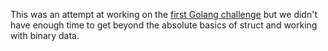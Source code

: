 This was an attempt at working on the [first Golang challenge][1] but we didn't
have enough time to get beyond the absolute basics of struct and working with
binary data.

[1]: http://golang-challenge.com/go-challenge1/
